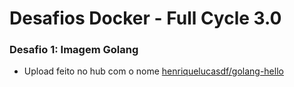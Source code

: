 # Desafios Docker - Full Cycle 3.0

### Desafio 1: Imagem Golang
- Upload feito no hub com o nome [henriquelucasdf/golang-hello](https://hub.docker.com/repository/docker/henriquelucasdf/golang-hello)